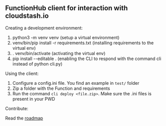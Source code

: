 ## FunctionHub client for interaction with cloudstash.io ##

Creating a development environment:

1. python3 -m venv venv (setup a virtual environment)
2. venv/bin/pip install -r requirements.txt (installing requirements to the virtual env)
3. . venv/bin/activate (activating the virtual env)
4. pip install --editable . (enabling the CLI to respond with the command cli instead of python cli.py)

Using the client:

1. Configure a config.ini file. You find an example in ```test/``` folder
2. Zip a folder with the Function and requirements
3. Run the command ```cli deploy <file.zip>```. Make sure the .ini files is present in your PWD


Contribute:

Read the [roadmap](ROADMAP.md)